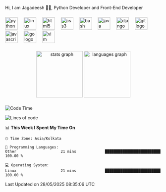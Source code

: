 <p align="left">Hi, I am Jagadeesh 👾👾, Python Developer and Front-End Developer </p>

###

<div align="left">
  <img src="https://cdn.jsdelivr.net/gh/devicons/devicon/icons/python/python-original.svg" height="40" alt="python logo"  />
  <img width="12" />
  <img src="https://cdn.jsdelivr.net/gh/devicons/devicon/icons/linux/linux-original.svg" height="40" alt="linux logo"  />
  <img width="12" />
  <img src="https://cdn.jsdelivr.net/gh/devicons/devicon/icons/html5/html5-original.svg" height="40" alt="html5 logo"  />
  <img width="12" />
  <img src="https://cdn.jsdelivr.net/gh/devicons/devicon/icons/css3/css3-original.svg" height="40" alt="css3 logo"  />
  <img width="12" />
  <img src="https://cdn.jsdelivr.net/gh/devicons/devicon/icons/bash/bash-original.svg" height="40" alt="bash logo"  />
  <img width="12" />
  <img src="https://cdn.jsdelivr.net/gh/devicons/devicon/icons/java/java-original.svg" height="40" alt="java logo"  />
  <img width="12" />
  <img src="https://cdn.jsdelivr.net/gh/devicons/devicon/icons/django/django-plain.svg" height="40" alt="django logo"  />
  <img width="12" />
  <img src="https://cdn.jsdelivr.net/gh/devicons/devicon/icons/git/git-original.svg" height="40" alt="git logo"  />
  <img width="12" />
  <img src="https://cdn.jsdelivr.net/gh/devicons/devicon/icons/javascript/javascript-original.svg" height="40" alt="javascript logo"  />
  <img width="12" />
  <img src="https://cdn.jsdelivr.net/gh/devicons/devicon/icons/go/go-original.svg" height="40" alt="go logo"  />
  <img width="12" />
  <img src="https://cdn.jsdelivr.net/gh/devicons/devicon/icons/vim/vim-original.svg" height="40" alt="vim logo"  />
</div>

###

<div align="center">
  <img src="https://github-readme-stats.vercel.app/api?username=JagadeeshKEEE&hide_title=false&hide_rank=false&show_icons=true&include_all_commits=true&count_private=true&disable_animations=false&theme=dracula&locale=en&hide_border=false&order=1" height="150" alt="stats graph"  />
  <img src="https://github-readme-stats.vercel.app/api/top-langs?username=JagadeeshKEEE&locale=en&hide_title=false&layout=compact&card_width=320&langs_count=5&theme=dracula&hide_border=false&order=2" height="150" alt="languages graph"  />
</div>

###
<!--START_SECTION:waka-->
![Code Time](http://img.shields.io/badge/Code%20Time-477%20hrs%2018%20mins-blue)

![Lines of code](https://img.shields.io/badge/From%20Hello%20World%20I%27ve%20Written-970%20lines%20of%20code-blue)

📊 **This Week I Spent My Time On** 

```text
🕑︎ Time Zone: Asia/Kolkata

💬 Programming Languages: 
Other                    21 mins             █████████████████████████   100.00 % 

💻 Operating System: 
Linux                    21 mins             █████████████████████████   100.00 % 
```


 Last Updated on 28/05/2025 08:35:06 UTC
<!--END_SECTION:waka-->
